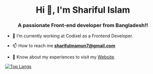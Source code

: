 <h1 align="center">Hi 👋, I'm Shariful Islam</h1>
<h3 align="center">A passionate Front-end developer from Bangladesh!!</h3>

- 🌱 I’m currently working at Codixel as a Frontend Developer.

- 📫 How to reach me **sharifulmamun7@gmail.com**

- 📄 Know about my experiences to visit my [Website](https://sharifulislam.netlify.app/). 





[![Top Langs](https://github-readme-stats.vercel.app/api/top-langs/?username=shaarifulislaam&layout=compact)](https://github.com/anuraghazra/github-readme-stats)

